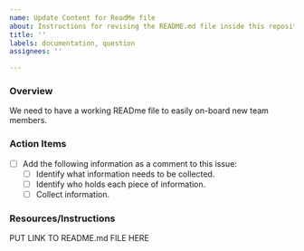 ```yaml
---
name: Update Content for ReadMe file
about: Instructions for revising the README.md file inside this repository
title: ''
labels: documentation, question
assignees: ''

---
```


### Overview
We need to have a working READme file to easily on-board new team members.

### Action Items
- [ ] Add the following information as a comment to this issue:
   - [ ] Identify what information needs to be collected.
   - [ ] Identify who holds each piece of information.
   - [ ] Collect information.

### Resources/Instructions
PUT LINK TO README.md FILE HERE
